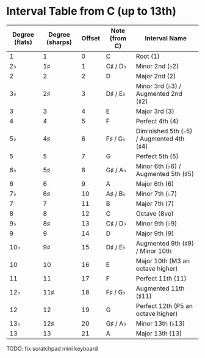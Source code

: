 # Interval Table from C (up to 13th)

| Degree (flats) | Degree (sharps) | Offset | Note (from C) | Interval Name |
|----------------|-----------------|--------|---------------|---------------|
| 1              | 1               | 0      | C             | Root (1) |
| 2♭             | 1♯              | 1      | C♯ / D♭       | Minor 2nd (♭2) |
| 2              | 2               | 2      | D             | Major 2nd (2) |
| 3♭             | 2♯              | 3      | D♯ / E♭       | Minor 3rd (♭3) / Augmented 2nd (♯2) |
| 3              | 3               | 4      | E             | Major 3rd (3) |
| 4              | 4               | 5      | F             | Perfect 4th (4) |
| 5♭             | 4♯              | 6      | F♯ / G♭       | Diminished 5th (♭5) / Augmented 4th (♯4) |
| 5              | 5               | 7      | G             | Perfect 5th (5) |
| 6♭             | 5♯              | 8      | G♯ / A♭       | Minor 6th (♭6) / Augmented 5th (♯5) |
| 6              | 6               | 9      | A             | Major 6th (6) |
| 7♭             | 6♯              | 10     | A♯ / B♭       | Minor 7th (♭7) |
| 7              | 7               | 11     | B             | Major 7th (7) |
| 8              | 8               | 12     | C             | Octave (8ve) |
| 9♭             | 8♯              | 13     | C♯ / D♭       | Minor 9th (♭9) |
| 9              | 9               | 14     | D             | Major 9th (9) |
| 10♭            | 9♯              | 15     | D♯ / E♭       | Augmented 9th (♯9) / Minor 10th |
| 10             | 10              | 16     | E             | Major 10th (M3 an octave higher) |
| 11             | 11              | 17     | F             | Perfect 11th (11) |
| 12♭            | 11♯             | 18     | F♯ / G♭       | Augmented 11th (♯11) |
| 12             | 12              | 19     | G             | Perfect 12th (P5 an octave higher) |
| 13♭            | 12♯             | 20     | G♯ / A♭       | Minor 13th (♭13) |
| 13             | 13              | 21     | A             | Major 13th (13) |

TODO:
fix scratchpad mini keyboard
